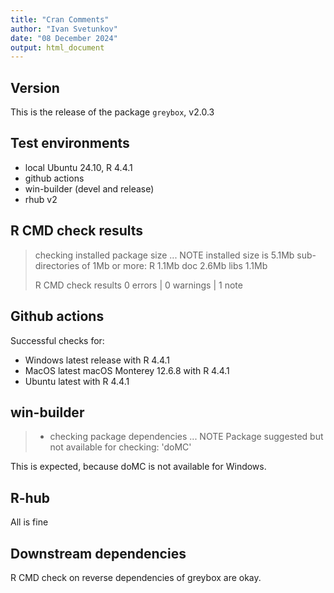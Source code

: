 ```yaml
---
title: "Cran Comments"
author: "Ivan Svetunkov"
date: "08 December 2024"
output: html_document
---
```


## Version
This is the release of the package `greybox`, v2.0.3


## Test environments
* local Ubuntu 24.10, R 4.4.1
* github actions
* win-builder (devel and release)
* rhub v2


## R CMD check results
> checking installed package size ... NOTE
>    installed size is  5.1Mb
>    sub-directories of 1Mb or more:
>      R      1.1Mb
>      doc    2.6Mb
>      libs   1.1Mb
>
>R CMD check results
>0 errors | 0 warnings | 1 note


## Github actions
Successful checks for:

- Windows latest release with R 4.4.1
- MacOS latest macOS Monterey 12.6.8 with R 4.4.1
- Ubuntu latest with R 4.4.1


## win-builder
>* checking package dependencies ... NOTE
>Package suggested but not available for checking: 'doMC'

This is expected, because doMC is not available for Windows.


## R-hub
All is fine

## Downstream dependencies
R CMD check on reverse dependencies of greybox are okay.
